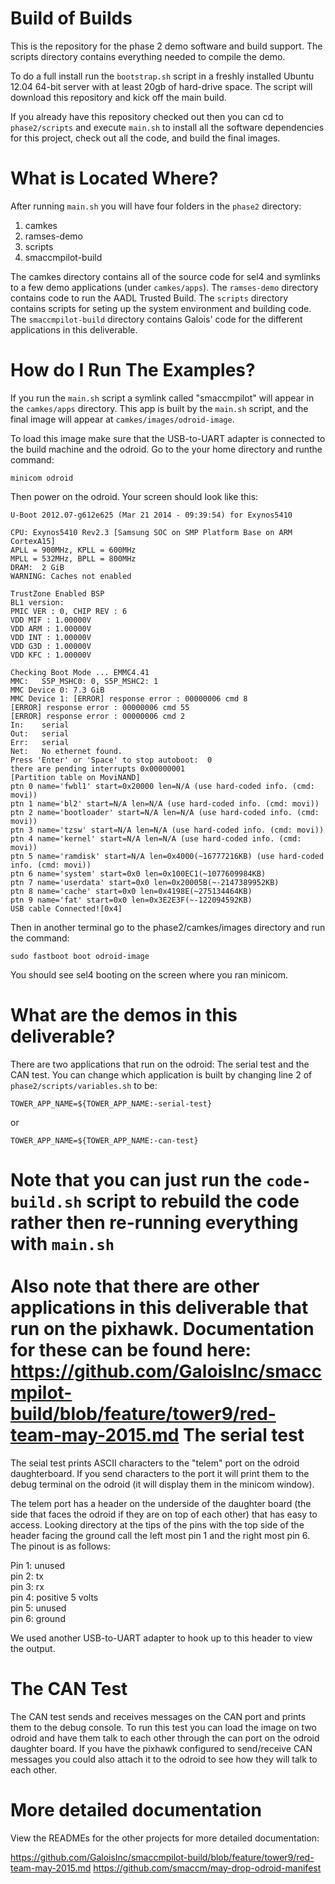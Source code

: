 Build of Builds
===============

This is the repository for the phase 2 demo software and build support. The scripts directory contains everything needed to compile the demo.

To do a full install run the `bootstrap.sh` script in a freshly installed Ubuntu 12.04 64-bit server with at least 20gb of hard-drive space. The script will download this repository and kick off the main build.

If you already have this repository checked out then you can cd to `phase2/scripts` and execute `main.sh` to install all the software dependencies for this project, check out all the code, and build the final images.

What is Located Where?
===============

After running `main.sh` you will have four folders in the `phase2` directory:

1. camkes
2. ramses-demo
3. scripts
4. smaccmpilot-build

The camkes directory contains all of the source code for sel4 and symlinks to a few demo applications (under `camkes/apps`). The `ramses-demo` directory contains code to run the AADL Trusted Build. The `scripts` directory contains scripts for seting up the system environment and building code. The `smaccmpilot-build` directory contains Galois' code for the different applications in this deliverable. 

How do I Run The Examples?
===============

If you run the `main.sh` script a symlink called "smaccmpilot" will appear in the `camkes/apps` directory. This app is built by the `main.sh` script, and the final image will appear at `camkes/images/odroid-image`.

To load this image make sure that the USB-to-UART adapter is connected to the build machine and the odroid. Go to the your home directory and runthe command:

```
minicom odroid
```

Then power on the odroid. Your screen should look like this:

```
U-Boot 2012.07-g612e625 (Mar 21 2014 - 09:39:54) for Exynos5410

CPU: Exynos5410 Rev2.3 [Samsung SOC on SMP Platform Base on ARM CortexA15]
APLL = 900MHz, KPLL = 600MHz
MPLL = 532MHz, BPLL = 800MHz
DRAM:  2 GiB
WARNING: Caches not enabled

TrustZone Enabled BSP
BL1 version: 
PMIC VER : 0, CHIP REV : 6
VDD MIF : 1.00000V
VDD ARM : 1.00000V
VDD INT : 1.00000V
VDD G3D : 1.00000V
VDD KFC : 1.00000V

Checking Boot Mode ... EMMC4.41
MMC:   S5P_MSHC0: 0, S5P_MSHC2: 1
MMC Device 0: 7.3 GiB
MMC Device 1: [ERROR] response error : 00000006 cmd 8
[ERROR] response error : 00000006 cmd 55
[ERROR] response error : 00000006 cmd 2
In:    serial
Out:   serial
Err:   serial
Net:   No ethernet found.
Press 'Enter' or 'Space' to stop autoboot:  0 
there are pending interrupts 0x00000001
[Partition table on MoviNAND]
ptn 0 name='fwbl1' start=0x20000 len=N/A (use hard-coded info. (cmd: movi))
ptn 1 name='bl2' start=N/A len=N/A (use hard-coded info. (cmd: movi))
ptn 2 name='bootloader' start=N/A len=N/A (use hard-coded info. (cmd: movi))
ptn 3 name='tzsw' start=N/A len=N/A (use hard-coded info. (cmd: movi))
ptn 4 name='kernel' start=N/A len=N/A (use hard-coded info. (cmd: movi))
ptn 5 name='ramdisk' start=N/A len=0x4000(~16777216KB) (use hard-coded info. (cmd: movi))
ptn 6 name='system' start=0x0 len=0x100EC1(~1077609984KB) 
ptn 7 name='userdata' start=0x0 len=0x20005B(~-2147389952KB)
ptn 8 name='cache' start=0x0 len=0x4198E(~275134464KB) 
ptn 9 name='fat' start=0x0 len=0x3E2E3F(~-122094592KB) 
USB cable Connected![0x4]
```

Then in another terminal go to the phase2/camkes/images directory and run the command:

```
sudo fastboot boot odroid-image
```

You should see sel4 booting on the screen where you ran minicom.

What are the demos in this deliverable?
===============

There are two applications that run on the odroid: The serial test and the CAN test. You can change which application is built by changing line 2 of `phase2/scripts/variables.sh` to be:

```
TOWER_APP_NAME=${TOWER_APP_NAME:-serial-test}
```
or
```
TOWER_APP_NAME=${TOWER_APP_NAME:-can-test}
```

**Note that you can just run the `code-build.sh` script to rebuild the code rather then re-running everything with `main.sh`**
<br/><br/>
**Also note that there are other applications in this deliverable that run on the pixhawk. Documentation for these can be found here: https://github.com/GaloisInc/smaccmpilot-build/blob/feature/tower9/red-team-may-2015.md**
The serial test
===============

The seial test prints ASCII characters to the "telem" port on the odroid daughterboard. If you send characters to the port it will print them to the debug terminal on the odroid (it will display them in the minicom window).

The telem port has a header on the underside of the daughter board (the side that faces the odroid if they are on top of each other) that has easy to access. Looking directory at the tips of the pins with the top side of the header facing the ground call the left most pin 1 and the right most pin 6. The pinout is as follows:

Pin 1: unused<br/>
pin 2: tx<br/>
pin 3: rx<br/>
pin 4: positive 5 volts<br/>
pin 5: unused<br/>
pin 6: ground<br/>

We used another USB-to-UART adapter to hook up to this header to view the output.

The CAN Test
===============

The CAN test sends and receives messages on the CAN port and prints them to the debug console.  To run this test you can load the image on two odroid and have them talk to each other through the can port on the odroid daughter board. If you have the pixhawk configured to send/receive CAN messages you could also attach it to the odroid to see how they will talk to each other.


More detailed documentation
===============

View the READMEs for the other projects for more detailed documentation:

https://github.com/GaloisInc/smaccmpilot-build/blob/feature/tower9/red-team-may-2015.md
https://github.com/smaccm/may-drop-odroid-manifest
